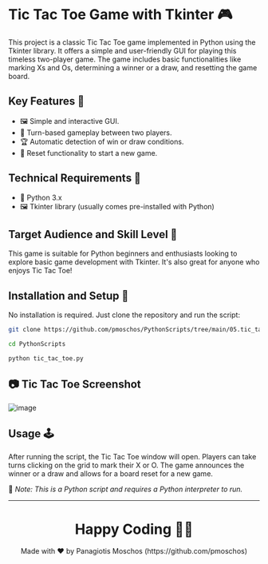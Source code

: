 # Tic Tac Toe Game with Tkinter 🎮

This project is a classic Tic Tac Toe game implemented in Python using the Tkinter library. It offers a simple and user-friendly GUI for playing this timeless two-player game. The game includes basic functionalities like marking Xs and Os, determining a winner or a draw, and resetting the game board.

## Key Features 🌟

- 🖼️ Simple and interactive GUI.
- 🔄 Turn-based gameplay between two players.
- 🏆 Automatic detection of win or draw conditions.
- 🔄 Reset functionality to start a new game.

## Technical Requirements 🔧

- 🐍 Python 3.x
- 🖼️ Tkinter library (usually comes pre-installed with Python)

## Target Audience and Skill Level 🎯

This game is suitable for Python beginners and enthusiasts looking to explore basic game development with Tkinter. It's also great for anyone who enjoys Tic Tac Toe!

## Installation and Setup 🚀

No installation is required. Just clone the repository and run the script:

```bash
git clone https://github.com/pmoschos/PythonScripts/tree/main/05.tic_tac_toe
```

```bash
cd PythonScripts
```

```bash
python tic_tac_toe.py
```

## 📷 Tic Tac Toe Screenshot
![image](https://github.com/pmoschos/pmoschos/assets/133533759/0e9031ef-b407-4c37-a9e9-806cff52dbc9)

## Usage 🕹️

After running the script, the Tic Tac Toe window will open. Players can take turns clicking on the grid to mark their X or O. The game announces the winner or a draw and allows for a board reset for a new game.

🔗 *Note: This is a Python script and requires a Python interpreter to run.*

---

<h1 align=center>Happy Coding 👨‍💻 </h1>

<p align="center">
  Made with ❤️ by Panagiotis Moschos (https://github.com/pmoschos)
</p>